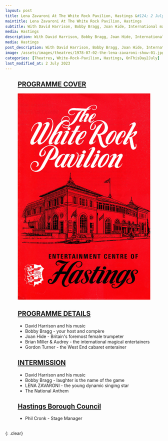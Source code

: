 ```yaml
---
layout: post
title: Lena Zavaroni At The White Rock Pavilion, Hastings &#124; 2 July 1978
maintitle: Lena Zavaroni At The White Rock Pavilion, Hastings
subtitle: With David Harrison, Bobby Bragg, Joan Hide, International magical entertainers Brian Miller & Audrey, Gordon Turner.
media: Hastings
description: With David Harrison, Bobby Bragg, Joan Hide, International magical entertainers Brian Miller & Audrey, Gordon Turner.
media: Hastings
post_description: With David Harrison, Bobby Bragg, Joan Hide, International magical entertainers Brian Miller & Audrey, Gordon Turner.
image: /assets/images/theatres/1978-07-02-the-lena-zavaroni-show-01.jpg
categories: [Theatres, White-Rock-Pavilion, Hastings, OnThisDay2July]
last_modified_at: 2 July 2023
---
```


<figure class="fig1">
<h2 id="programme"><a href="#programme">PROGRAMME COVER</a></h2>
<img src="/assets/images/theatres/1978-07-02-the-lena-zavaroni-show-01.jpg" class="full-width" />
</figure>

<figure class="fig2">
<h2 id="details"><a href="#details">PROGRAMME DETAILS</a></h2>
<ul>  
<li>David Harrison and his music</li>
<li>Bobby Bragg - your host and compère</li>
<li>Joan Hide - Britain's foremost female trumpeter</li>
<li>Brian Miller & Audrey - the international magical entertainers</li>
<li>Gordon Turner - the West End cabaret enterainer</li>
</ul>
<h2 id="intermission"><a href="#intermission">INTERMISSION</a></h2>
<ul>
<li>David Harrison and his music</li>
<li>Bobby Bragg - laughter is the name of the game</li>
<li>LENA ZAVARONI - the young dynamic singing star</li>
<li>The National Anthem</li>
</ul>
<h2 id="council"><a href="#council">Hastings Borough Council</a></h2>
<ul>
<li>Phil Cronk - Stage Manager</li>
</ul>
</figure>

<br />{: .clear}
